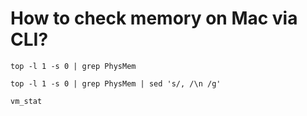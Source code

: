# How to check memory on Mac via CLI?

```
top -l 1 -s 0 | grep PhysMem
```

```
top -l 1 -s 0 | grep PhysMem | sed 's/, /\n /g'
```

```
vm_stat
```
